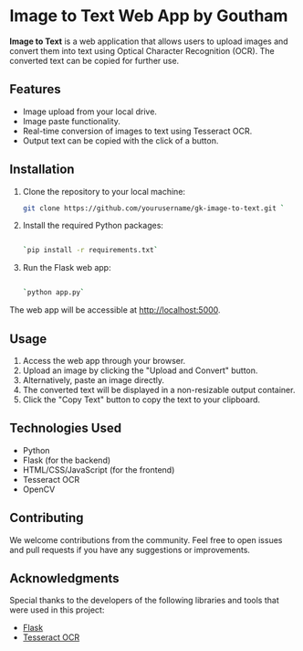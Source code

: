 # Image to Text Web App by Goutham

**Image to Text** is a web application that allows users to upload images and convert them into text using Optical Character Recognition (OCR). The converted text can be copied for further use.

## Features

- Image upload from your local drive.
- Image paste functionality.
- Real-time conversion of images to text using Tesseract OCR.
- Output text can be copied with the click of a button.

## Installation

1. Clone the repository to your local machine:

   ```bash
   git clone https://github.com/yourusername/gk-image-to-text.git `

   ```

1. Install the required Python packages:

   ```bash

   `pip install -r requirements.txt`

   ```

1. Run the Flask web app:

   ```bash

   `python app.py`
   ```

The web app will be accessible at [http://localhost:5000](http://localhost:5000/).

## Usage

1.  Access the web app through your browser.
2.  Upload an image by clicking the "Upload and Convert" button.
3.  Alternatively, paste an image directly.
4.  The converted text will be displayed in a non-resizable output container.
5.  Click the "Copy Text" button to copy the text to your clipboard.

## Technologies Used

- Python
- Flask (for the backend)
- HTML/CSS/JavaScript (for the frontend)
- Tesseract OCR
- OpenCV

## Contributing

We welcome contributions from the community. Feel free to open issues and pull requests if you have any suggestions or improvements.

## Acknowledgments

Special thanks to the developers of the following libraries and tools that were used in this project:

- [Flask](https://flask.palletsprojects.com/)
- [Tesseract OCR](https://github.com/tesseract-ocr/tesseract)
